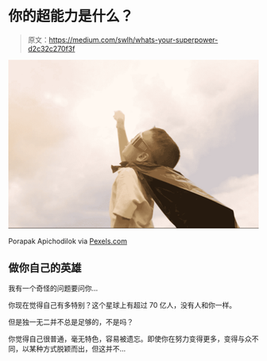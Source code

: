 # 你的超能力是什么？

> 原文：<https://medium.com/swlh/whats-your-superpower-d2c32c270f3f>

![](img/0a2612ae66dbaec2a49260b9ccfda2f3.png)

Porapak Apichodilok via [Pexels.com](https://www.pexels.com/photo/boy-child-clouds-kid-346796/)

## 做你自己的英雄

我有一个奇怪的问题要问你…

你现在觉得自己有多特别？这个星球上有超过 70 亿人，没有人和你一样。

但是独一无二并不总是足够的，不是吗？

你觉得自己很普通，毫无特色，容易被遗忘。即使你在努力变得更多，变得与众不同，以某种方式脱颖而出，但这并不…